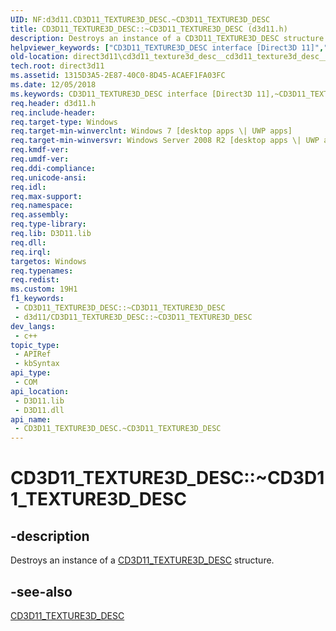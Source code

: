 ```yaml
---
UID: NF:d3d11.CD3D11_TEXTURE3D_DESC.~CD3D11_TEXTURE3D_DESC
title: CD3D11_TEXTURE3D_DESC::~CD3D11_TEXTURE3D_DESC (d3d11.h)
description: Destroys an instance of a CD3D11_TEXTURE3D_DESC structure.
helpviewer_keywords: ["CD3D11_TEXTURE3D_DESC interface [Direct3D 11]","~CD3D11_TEXTURE3D_DESC destructor","CD3D11_TEXTURE3D_DESC.~CD3D11_TEXTURE3D_DESC","CD3D11_TEXTURE3D_DESC::~CD3D11_TEXTURE3D_DESC","CD3D11_TEXTURE3D_DESC::~CD3D11_TEXTURE3D_DESC()","d3d11/CD3D11_TEXTURE3D_DESC::~CD3D11_TEXTURE3D_DESC","direct3d11.cd3d11_texture3d_desc__cd3d11_texture3d_desc__","~CD3D11_TEXTURE3D_DESC","~CD3D11_TEXTURE3D_DESC destructor [Direct3D 11]","~CD3D11_TEXTURE3D_DESC destructor [Direct3D 11]","CD3D11_TEXTURE3D_DESC interface"]
old-location: direct3d11\cd3d11_texture3d_desc__cd3d11_texture3d_desc__.htm
tech.root: direct3d11
ms.assetid: 1315D3A5-2E87-40C0-8D45-ACAEF1FA03FC
ms.date: 12/05/2018
ms.keywords: CD3D11_TEXTURE3D_DESC interface [Direct3D 11],~CD3D11_TEXTURE3D_DESC destructor, CD3D11_TEXTURE3D_DESC.~CD3D11_TEXTURE3D_DESC, CD3D11_TEXTURE3D_DESC::~CD3D11_TEXTURE3D_DESC, CD3D11_TEXTURE3D_DESC::~CD3D11_TEXTURE3D_DESC(), d3d11/CD3D11_TEXTURE3D_DESC::~CD3D11_TEXTURE3D_DESC, direct3d11.cd3d11_texture3d_desc__cd3d11_texture3d_desc__, ~CD3D11_TEXTURE3D_DESC, ~CD3D11_TEXTURE3D_DESC destructor [Direct3D 11], ~CD3D11_TEXTURE3D_DESC destructor [Direct3D 11],CD3D11_TEXTURE3D_DESC interface
req.header: d3d11.h
req.include-header: 
req.target-type: Windows
req.target-min-winverclnt: Windows 7 [desktop apps \| UWP apps]
req.target-min-winversvr: Windows Server 2008 R2 [desktop apps \| UWP apps]
req.kmdf-ver: 
req.umdf-ver: 
req.ddi-compliance: 
req.unicode-ansi: 
req.idl: 
req.max-support: 
req.namespace: 
req.assembly: 
req.type-library: 
req.lib: D3D11.lib
req.dll: 
req.irql: 
targetos: Windows
req.typenames: 
req.redist: 
ms.custom: 19H1
f1_keywords:
 - CD3D11_TEXTURE3D_DESC::~CD3D11_TEXTURE3D_DESC
 - d3d11/CD3D11_TEXTURE3D_DESC::~CD3D11_TEXTURE3D_DESC
dev_langs:
 - c++
topic_type:
 - APIRef
 - kbSyntax
api_type:
 - COM
api_location:
 - D3D11.lib
 - D3D11.dll
api_name:
 - CD3D11_TEXTURE3D_DESC.~CD3D11_TEXTURE3D_DESC
---
```


# CD3D11_TEXTURE3D_DESC::~CD3D11_TEXTURE3D_DESC


## -description

Destroys an instance of a <a href="/previous-versions/windows/desktop/legacy/jj151706(v=vs.85)">CD3D11_TEXTURE3D_DESC</a> structure.



## -see-also

<a href="/previous-versions/windows/desktop/legacy/jj151706(v=vs.85)">CD3D11_TEXTURE3D_DESC</a>
